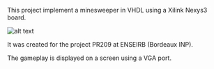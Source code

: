 This project implement a minesweeper in VHDL using a Xilink Nexys3 board. 


![alt text](https://reference.digilentinc.com/_media/reference/programmable-logic/nexys-3/nexys-3-0.png)


It was created for the project PR209 at ENSEIRB (Bordeaux INP). 

The gameplay is displayed on a screen using a VGA port.
